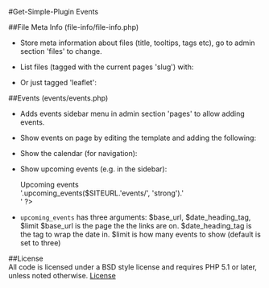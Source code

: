 #Get-Simple-Plugin Events

##File Meta Info (file-info/file-info.php)

* Store meta information about files (title, tooltips, tags etc), go to admin section 'files' to change.

* List files (tagged with the current pages 'slug') with:
	<?php echo file_meta_list('tags', return_page_slug()) ?>

* Or just tagged 'leaflet':
	<?php echo file_meta_list('tags', 'leaflet') ?>


##Events (events/events.php)

* Adds events sidebar menu in admin section 'pages' to allow adding events.

* Show events on page by editing the template and adding the following:
	<?php echo events_list() ?>

* Show the calendar (for navigation):
	<?php echo events_calendar() ?>

* Show upcoming events (e.g. in the sidebar):
	<?php echo '<h2>Upcoming events</h2><div class="feature">'.upcoming_events($SITEURL.'events/', 'strong').'</div>' ?>

* `upcoming_events` has three arguments: $base_url, $date_heading_tag, $limit
$base_url is the page the the links are on. $date_heading_tag is the tag to wrap the
date in. $limit is how many events to show (default is set to three)

##License	
All code is licensed under a BSD style license and requires PHP 5.1 or later, unless noted otherwise.
[License](https://github.com/dougrdotnet/get-simple-plugins/blob/master/LICENSE)